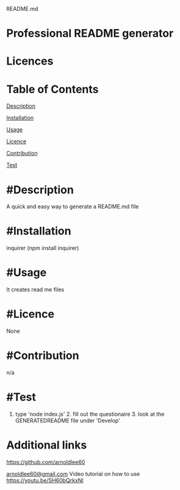 README.md
  
Professional README generator  
================
Licences
================


Table of Contents
================
[Description](desc)

[Installation](installation)

[Usage](usage)

[Licence](#licence)

[Contribution](#contribution)

[Test](#test)

#Description
================
A quick and easy way to generate a README.md file


#Installation
================
inquirer (npm install inquirer)


#Usage
================
It creates read me files


#Licence
================
None


#Contribution
================
n/a


#Test
================
1. type 'node index.js' 2. fill out the questionaire 3. look at the GENERATEDREADME file under 'Develop'


Additional links
================
https://github.com/arnoldlee60

arnoldlee60@gmail.com
Video tutorial on how to use https://youtu.be/SH60bQrkxNI
